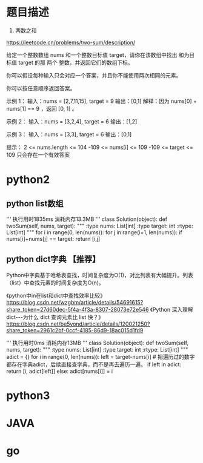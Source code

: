 # 题目描述

1. 两数之和

https://leetcode.cn/problems/two-sum/description/

给定一个整数数组 nums 和一个整数目标值 target，请你在该数组中找出 和为目标值 target  的那 两个 整数，并返回它们的数组下标。

你可以假设每种输入只会对应一个答案，并且你不能使用两次相同的元素。

你可以按任意顺序返回答案。

示例 1：
输入：nums = [2,7,11,15], target = 9
输出：[0,1]
解释：因为 nums[0] + nums[1] == 9 ，返回 [0, 1] 。

示例 2：
输入：nums = [3,2,4], target = 6
输出：[1,2]

示例 3：
输入：nums = [3,3], target = 6
输出：[0,1]

提示：
2 <= nums.length <= 104
-109 <= nums[i] <= 109
-109 <= target <= 109
只会存在一个有效答案

# python2

## python list数组
'''
执行用时1835ms
消耗内存13.3MB
'''
class Solution(object):
    def twoSum(self, nums, target):
        """
        :type nums: List[int]
        :type target: int
        :rtype: List[int]
        """
        for i in range(0, len(nums)):
            for j in range(i+1, len(nums)):
                if nums[i]+nums[j] == target:
                    return [i,j]

## python dict字典 【推荐】

Python中字典基于哈希表查找，时间复杂度为O(1)，对比列表有大幅提升。列表（list）中查找元素的时间复杂度为O(n)。

《python中in在list和dict中查找效率比较》
https://blog.csdn.net/wzgbm/article/details/54691615?share_token=27d60dec-5f4a-4f3a-8307-28073e72e546
《Python 深入理解dict---为什么 dict 查询元素比 list 快？》
https://blog.csdn.net/be5yond/article/details/120021250?share_token=2961c2bf-0ccf-4185-86d9-18ac015d1fd9

'''
执行用时0ms
消耗内存13MB
'''
class Solution(object):
    def twoSum(self, nums, target):
        """
        :type nums: List[int]
        :type target: int
        :rtype: List[int]
        """
        adict = {}
        for i in range(0, len(nums)):
            left =  target-nums[i]
            # 把遍历过的数字都存在字典adict，后续直接查字典，而不是再去遍历一遍。
            if left in adict:
                return [i, adict[left]]
            else:
                adict[nums[i]] = i


# python3 

# JAVA

# go


